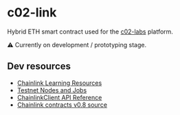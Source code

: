 # c02-link

Hybrid ETH smart contract used for the [c02-labs](https://www.c02-labs.com/) platform.

⚠️ Currently on development / prototyping stage.

## Dev resources

- [Chainlink Learning Resources](https://docs.chain.link/docs/other-tutorials/)
- [Testnet Nodes and Jobs](https://docs.chain.link/docs/any-api-testnet-nodes/)
- [ChainlinkClient API Reference](https://docs.chain.link/docs/chainlink-framework/)
- [Chainlink contracts v0.8 source](https://github.com/smartcontractkit/chainlink/tree/develop/contracts/src/v0.8)
